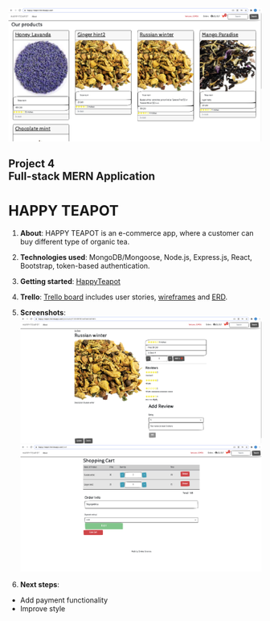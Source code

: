 ![Homepage](docs/HomePage.png)

## Project 4 <br> Full-stack MERN Application

# **HAPPY TEAPOT**

1. **About**: HAPPY TEAPOT is an e-commerce app, where a customer can buy different type of organic tea. 
2. **Technologies used**: MongoDB/Mongoose, Node.js, Express.js, React, Bootstrap, token-based authentication.

3. **Getting started**: [HappyTeapot](https://happy-teapot.herokuapp.com/)


4. **Trello**: [Trello board](https://trello.com/b/aXEZ0ZIz/happy-teapot) includes user stories, [wireframes](https://docs.google.com/presentation/d/1qz03QqBhAfg8CfnkqC6OuLH0NkzfnlVKAoDx32DXOXk/edit#slide=id.ge68ab1ac12_0_54) and [ERD](https://lucid.app/lucidchart/a248f241-2fe0-4891-a43f-84404fa6306c/view?page=0_0&invitationId=inv_ada6d4e2-050c-4c92-8670-4f1e29b869bd#).


5. **Screenshots**:
![Product Page](docs/ProductPage.png)
![Shopping Cart](docs/ShoppingCard.png)

6. **Next steps**:

* Add payment functionality
* Improve style
